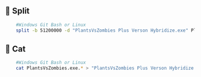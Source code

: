 ## :rocket: Split

```sh
    #Windows Git Bash or Linux
    split -b 51200000 -d "PlantsVsZombies Plus Verson Hybridize.exe" PlantsVsZombies.exe.
```

## :whale: Cat

```sh
    #Windows Git Bash or Linux
    cat PlantsVsZombies.exe.* > "PlantsVsZombies Plus Verson Hybridize.exe"
```